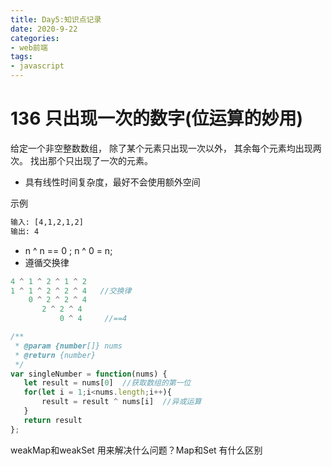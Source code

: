 ```yaml
---
title: Day5:知识点记录
date: 2020-9-22
categories:
- web前端
tags:
- javascript
---
```


# 136 只出现一次的数字(位运算的妙用)

给定一个非空整数数组，
除了某个元素只出现一次以外，
其余每个元素均出现两次。
找出那个只出现了一次的元素。

 - 具有线性时间复杂度，最好不会使用额外空间

示例
```txt
输入: [4,1,2,1,2]
输出: 4
```

-  n ^ n == 0 ; n ^ 0 = n; 
- 遵循交换律

```javascript
4 ^ 1 ^ 2 ^ 1 ^ 2
1 ^ 1 ^ 2 ^ 2 ^ 4   //交换律
    0 ^ 2 ^ 2 ^ 4
       2 ^ 2 ^ 4
           0 ^ 4     //==4
```
```javascript
/**
 * @param {number[]} nums
 * @return {number}
 */
var singleNumber = function(nums) {
   let result = nums[0]  //获取数组的第一位
   for(let i = 1;i<nums.length;i++){
       result = result ^ nums[i]  //异或运算
   }
   return result
};

```
weakMap和weakSet 用来解决什么问题？Map和Set 有什么区别

 
